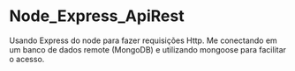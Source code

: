 # Node_Express_ApiRest

Usando Express do node para fazer requisições Http.
Me conectando em um banco de dados remote (MongoDB) e utilizando mongoose para facilitar o acesso.
